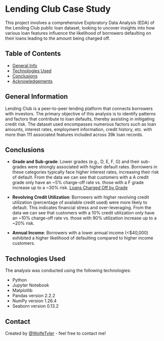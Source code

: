 # Lending Club Case Study
This project involves a comprehensive Exploratory Data Analysis (EDA) of the Lending Club public loan dataset, looking to uncover insights into how various loan features influence the likelihood of borrowers defaulting on their loans leading to the amount being charged off.


## Table of Contents
* [General Info](#general-information)
* [Technologies Used](#technologies-used)
* [Conclusions](#conclusions)
* [Acknowledgements](#acknowledgements)


## General Information
Lending Club is a peer-to-peer lending platform that connects borrowers with investors. The primary objective of this analysis is to identify patterns and factors that contribute to loan defaults, thereby assisting in mitigating credit risk. The dataset used encompasses numerous factors such as loan amounts, interest rates, employment information, credit history, etc. with more than 111 associated features included across 39k loan records.


## Conclusions
- **Grade and Sub-grade**: Lower grades (e.g., D, E, F, G) and their sub-grades were strongly associated with higher default rates. Borrowers in these categories typically face higher interest rates, increasing their risk of default. From the data we can see that customers with a A credit grade only have an ~5% charge-off rate vs. those with a F grade increase up to a ~30% risk.
[Loans Charged Off by Grade](https://github.com/WolfeTyler/Lending-Club-Case-Study/blob/main/LoansChargedOffbyGrade.png)

- **Revolving Credit Utilization**: Borrowers with higher revolving credit utilization (percentage of available credit used) were more likely to default. This indicates financial stress and over-leveraging. From the data we can see that customers with a 10% credit utilization only have an ~10% charge-off rate vs. those with 90% utilization increase up to a ~20% risk.
- **Annual Income**: Borrowers with a lower annual income (<$40,000) exhibited a higher likelihood of defaulting compared to higher income customers.


## Technologies Used
The analysis was conducted using the following technologies:

- Python
- Jupyter Notebook
- Matplotlib
- Pandas version 2.2.2
- NumPy version 1.26.4
- Seaborn version 0.13.2


## Contact
Created by [@WolfeTyler](https://github.com/WolfeTyler) - feel free to contact me!


